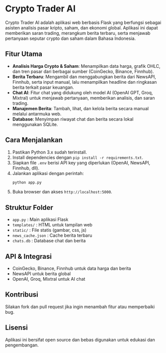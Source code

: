 # Crypto Trader AI

Crypto Trader AI adalah aplikasi web berbasis Flask yang berfungsi sebagai asisten analisis pasar kripto, saham, dan ekonomi global. Aplikasi ini dapat memberikan saran trading, merangkum berita terbaru, serta menjawab pertanyaan seputar crypto dan saham dalam Bahasa Indonesia.

## Fitur Utama
- **Analisis Harga Crypto & Saham**: Menampilkan data harga, grafik OHLC, dan tren pasar dari berbagai sumber (CoinGecko, Binance, Finnhub).
- **Berita Terbaru**: Mengambil dan menggabungkan berita dari NewsAPI, Finnhub, serta input manual, lalu menampilkan headline dan ringkasan berita terkait pasar keuangan.
- **Chat AI**: Fitur chat yang didukung oleh model AI (OpenAI GPT, Groq, Mixtral) untuk menjawab pertanyaan, memberikan analisis, dan saran trading.
- **Manajemen Berita**: Tambah, lihat, dan kelola berita secara manual melalui antarmuka web.
- **Database**: Menyimpan riwayat chat dan berita secara lokal menggunakan SQLite.

## Cara Menjalankan
1. Pastikan Python 3.x sudah terinstall.
2. Install dependencies dengan `pip install -r requirements.txt`.
3. Siapkan file `.env` berisi API key yang diperlukan (OpenAI, NewsAPI, Finnhub, dll).
4. Jalankan aplikasi dengan perintah:
   ```bash
   python app.py
   ```
5. Buka browser dan akses `http://localhost:5000`.

## Struktur Folder
- `app.py` : Main aplikasi Flask
- `templates/` : HTML untuk tampilan web
- `static/` : File statis (gambar, css, js)
- `news_cache.json` : Cache berita terbaru
- `chats.db` : Database chat dan berita

## API & Integrasi
- CoinGecko, Binance, Finnhub untuk data harga dan berita
- NewsAPI untuk berita global
- OpenAI, Groq, Mixtral untuk AI chat

## Kontribusi
Silakan fork dan pull request jika ingin menambah fitur atau memperbaiki bug.

## Lisensi
Aplikasi ini bersifat open source dan bebas digunakan untuk edukasi dan pengembangan.
